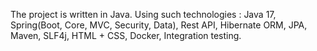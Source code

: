 The project is written in Java.
Using such technologies : Java 17, Spring(Boot, Core, MVC, Security, Data), 
Rest API, Hibernate ORM, JPA, Maven, SLF4j, HTML + CSS, 
Docker, Integration testing.
